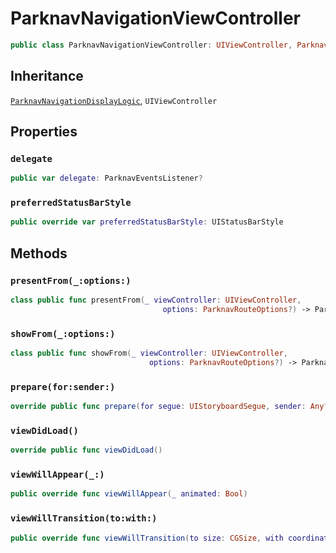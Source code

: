 # ParknavNavigationViewController

``` swift
public class ParknavNavigationViewController: UIViewController, ParknavNavigationDisplayLogic 
```

## Inheritance

[`ParknavNavigationDisplayLogic`](/ParknavNavigationDisplayLogic), `UIViewController`

## Properties

### `delegate`

``` swift
public var delegate: ParknavEventsListener? 
```

### `preferredStatusBarStyle`

``` swift
public override var preferredStatusBarStyle: UIStatusBarStyle 
```

## Methods

### `presentFrom(_:options:)`

``` swift
class public func presentFrom(_ viewController: UIViewController,
                                  options: ParknavRouteOptions?) -> ParknavNavigationViewController? 
```

### `showFrom(_:options:)`

``` swift
class public func showFrom(_ viewController: UIViewController,
                               options: ParknavRouteOptions?) -> ParknavNavigationViewController? 
```

### `prepare(for:sender:)`

``` swift
override public func prepare(for segue: UIStoryboardSegue, sender: Any?) 
```

### `viewDidLoad()`

``` swift
override public func viewDidLoad() 
```

### `viewWillAppear(_:)`

``` swift
public override func viewWillAppear(_ animated: Bool) 
```

### `viewWillTransition(to:with:)`

``` swift
public override func viewWillTransition(to size: CGSize, with coordinator: UIViewControllerTransitionCoordinator) 
```
